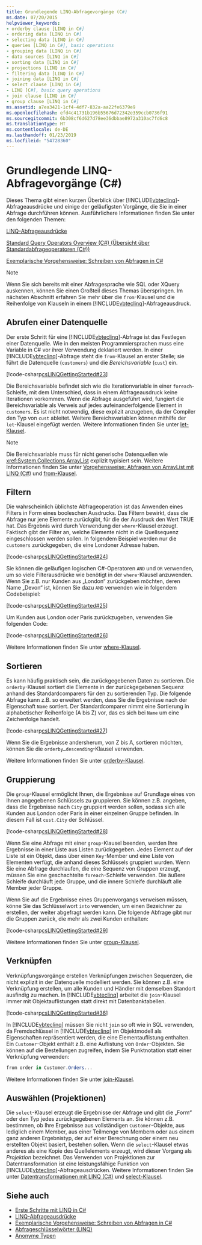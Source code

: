 ```yaml
---
title: Grundlegende LINQ-Abfragevorgänge (C#)
ms.date: 07/20/2015
helpviewer_keywords:
- orderby clause [LINQ in C#]
- ordering data [LINQ in C#]
- selecting data [LINQ in C#]
- queries [LINQ in C#], basic operations
- grouping data [LINQ in C#]
- data sources [LINQ in C#]
- sorting data [LINQ in C#]
- projections [LINQ in C#]
- filtering data [LINQ in C#]
- joining data [LINQ in C#]
- select clause [LINQ in C#]
- LINQ [C#], basic query operations
- join clause [LINQ in C#]
- group clause [LINQ in C#]
ms.assetid: a7ea3421-1cf4-4df7-832a-aa22fe6379e9
ms.openlocfilehash: efd4c41731b196b55676d72342e359ccb0736f91
ms.sourcegitcommit: 6b308cf6d627d78ee36dbbae8972a310ac7fd6c8
ms.translationtype: HT
ms.contentlocale: de-DE
ms.lasthandoff: 01/23/2019
ms.locfileid: "54728360"
---
```

# <a name="basic-linq-query-operations-c"></a>Grundlegende LINQ-Abfragevorgänge (C#)
Dieses Thema gibt einen kurzen Überblick über [!INCLUDE[vbteclinq](~/includes/vbteclinq-md.md)]-Abfrageausdrücke und einige der geläufigsten Vorgänge, die Sie in einer Abfrage durchführen können. Ausführlichere Informationen finden Sie unter den folgenden Themen:  
  
 [LINQ-Abfrageausdrücke](../../../../csharp/programming-guide/linq-query-expressions/index.md)  
  
 [Standard Query Operators Overview (C#) (Übersicht über Standardabfrageoperatoren (C#))](../../../../csharp/programming-guide/concepts/linq/standard-query-operators-overview.md)  
  
 [Exemplarische Vorgehensweise: Schreiben von Abfragen in C#](../../../../csharp/programming-guide/concepts/linq/walkthrough-writing-queries-linq.md)  
  
> [!NOTE]
>  Wenn Sie sich bereits mit einer Abfragesprache wie SQL oder XQuery auskennen, können Sie einen Großteil dieses Themas überspringen. Im nächsten Abschnitt erfahren Sie mehr über die `from`-Klausel und die Reihenfolge von Klauseln in einem [!INCLUDE[vbteclinq](~/includes/vbteclinq-md.md)]-Abfrageausdruck.  
  
## <a name="obtaining-a-data-source"></a>Abrufen einer Datenquelle  
 Der erste Schritt für eine [!INCLUDE[vbteclinq](~/includes/vbteclinq-md.md)]-Abfrage ist das Festlegen einer Datenquelle. Wie in den meisten Programmiersprachen muss eine Variable in C# vor ihrer Verwendung deklariert werden. In einer [!INCLUDE[vbteclinq](~/includes/vbteclinq-md.md)]-Abfrage steht die `from`-Klausel an erster Stelle; sie führt die Datenquelle (`customers`) und die *Bereichsvariable* (`cust`) ein.  
  
 [!code-csharp[csLINQGettingStarted#23](../../../../csharp/programming-guide/concepts/linq/codesnippet/CSharp/basic-linq-query-operations_1.cs)]  
  
 Die Bereichsvariable befindet sich wie die Iterationvariable in einer `foreach`-Schleife, mit dem Unterschied, dass in einem Abfrageausdruck keine Iterationen vorkommen. Wenn die Abfrage ausgeführt wird, fungiert die Bereichsvariable als Verweis auf jedes aufeinanderfolgende Element in `customers`. Es ist nicht notwendig, diese explizit anzugeben, da der Compiler den Typ von `cust` ableitet. Weitere Bereichsvariablen können mithilfe der `let`-Klausel eingefügt werden. Weitere Informationen finden Sie unter [let-Klausel](../../../../csharp/language-reference/keywords/let-clause.md).  
  
> [!NOTE]
>  Die Bereichsvariable muss für nicht generische Datenquellen wie <xref:System.Collections.ArrayList> explizit typisiert sein. Weitere Informationen finden Sie unter [Vorgehensweise: Abfragen von ArrayList mit LINQ (C#)](../../../../csharp/programming-guide/concepts/linq/how-to-query-an-arraylist-with-linq.md) und [from-Klausel](../../../../csharp/language-reference/keywords/from-clause.md).  
  
## <a name="filtering"></a>Filtern  
 Die wahrscheinlich üblichste Abfrageoperation ist das Anwenden eines Filters in Form eines booleschen Ausdrucks. Das Filtern bewirkt, dass die Abfrage nur jene Elemente zurückgibt, für die der Ausdruck den Wert TRUE hat. Das Ergebnis wird durch Verwendung der `where`-Klausel erzeugt. Faktisch gibt der Filter an, welche Elemente nicht in die Quellsequenz eingeschlossen werden sollen. In folgendem Beispiel werden nur die `customers` zurückgegeben, die eine Londoner Adresse haben.  
  
 [!code-csharp[csLINQGettingStarted#24](../../../../csharp/programming-guide/concepts/linq/codesnippet/CSharp/basic-linq-query-operations_2.cs)]  
  
 Sie können die geläufigen logischen C#-Operatoren `AND` und `OR` verwenden, um so viele Filterausdrücke wie benötigt in der `where`-Klausel anzuwenden. Wenn Sie z.B. nur Kunden aus „London“ zurückgeben möchten, deren Name „Devon“ ist, können Sie dazu `AND` verwenden wie in folgendem Codebeispiel:  
  
 [!code-csharp[csLINQGettingStarted#25](../../../../csharp/programming-guide/concepts/linq/codesnippet/CSharp/basic-linq-query-operations_3.cs)]  
  
 Um Kunden aus London oder Paris zurückzugeben, verwenden Sie folgenden Code:  
  
 [!code-csharp[csLINQGettingStarted#26](../../../../csharp/programming-guide/concepts/linq/codesnippet/CSharp/basic-linq-query-operations_4.cs)]  
  
 Weitere Informationen finden Sie unter [where-Klausel](../../../../csharp/language-reference/keywords/where-clause.md).  
  
## <a name="ordering"></a>Sortieren  
 Es kann häufig praktisch sein, die zurückgegebenen Daten zu sortieren. Die `orderby`-Klausel sortiert die Elemente in der zurückgegebenen Sequenz anhand des Standardcomparers für den zu sortierenden Typ. Die folgende Abfrage kann z.B. so erweitert werden, dass Sie die Ergebnisse nach der Eigenschaft `Name` sortiert. Der Standardcomparer nimmt eine Sortierung in alphabetischer Reihenfolge (A bis Z) vor, das es sich bei `Name` um eine Zeichenfolge handelt.  
  
 [!code-csharp[csLINQGettingStarted#27](../../../../csharp/programming-guide/concepts/linq/codesnippet/CSharp/basic-linq-query-operations_5.cs)]  
  
 Wenn Sie die Ergebnisse andersherum, von Z bis A, sortieren möchten, können Sie die `orderby…descending`-Klausel verwenden.  
  
 Weitere Informationen finden Sie unter [orderby-Klausel](../../../../csharp/language-reference/keywords/orderby-clause.md).  
  
## <a name="grouping"></a>Gruppierung  
 Die `group`-Klausel ermöglicht Ihnen, die Ergebnisse auf Grundlage eines von Ihnen angegebenen Schlüssels zu gruppieren. Sie können z.B. angeben, dass die Ergebnisse nach `City` gruppiert werden sollen, sodass sich alle Kunden aus London oder Paris in einer einzelnen Gruppe befinden. In diesem Fall ist `cust.City` der Schlüssel.  
  
 [!code-csharp[csLINQGettingStarted#28](../../../../csharp/programming-guide/concepts/linq/codesnippet/CSharp/basic-linq-query-operations_6.cs)]  
  
 Wenn Sie eine Abfrage mit einer `group`-Klausel beenden, werden Ihre Ergebnisse in einer Liste aus Listen zurückgegeben. Jedes Element auf der Liste ist ein Objekt, dass über einen `Key`-Member und eine Liste von Elementen verfügt, die anhand dieses Schlüssels gruppiert wurden. Wenn Sie eine Abfrage durchlaufen, die eine Sequenz von Gruppen erzeugt, müssen Sie eine geschachtelte `foreach`-Schleife verwenden. Die äußere Schleife durchläuft jede Gruppe, und die innere Schleife durchläuft alle Member jeder Gruppe.  
  
 Wenn Sie auf die Ergebnisse eines Gruppenvorgangs verweisen müssen, könne Sie das Schlüsselwort `into` verwenden, um einen Bezeichner zu erstellen, der weiter abgefragt werden kann. Die folgende Abfrage gibt nur die Gruppen zurück, die mehr als zwei Kunden enthalten:  
  
 [!code-csharp[csLINQGettingStarted#29](../../../../csharp/programming-guide/concepts/linq/codesnippet/CSharp/basic-linq-query-operations_7.cs)]  
  
 Weitere Informationen finden Sie unter [group-Klausel](../../../../csharp/language-reference/keywords/group-clause.md).  
  
## <a name="joining"></a>Verknüpfen  
 Verknüpfungsvorgänge erstellen Verknüpfungen zwischen Sequenzen, die nicht explizit in der Datenquelle modelliert werden. Sie können z.B. eine Verknüpfung erstellen, um alle Kunden und Händler mit demselben Standort ausfindig zu machen. In [!INCLUDE[vbteclinq](~/includes/vbteclinq-md.md)] arbeitet die `join`-Klausel immer mit Objektauflistungen statt direkt mit Datenbanktabellen.  
  
 [!code-csharp[csLINQGettingStarted#36](../../../../csharp/programming-guide/concepts/linq/codesnippet/CSharp/basic-linq-query-operations_8.cs)]  
  
 In [!INCLUDE[vbteclinq](~/includes/vbteclinq-md.md)] müssen Sie nicht `join` so oft wie in SQL verwenden, da Fremdschlüssel in [!INCLUDE[vbteclinq](~/includes/vbteclinq-md.md)] im Objektmodell als Eigenschaften repräsentiert werden, die eine Elementauflistung enthalten. Ein `Customer`-Objekt enthält z.B. eine Auflistung von `Order`-Objekten. Sie können auf die Bestellungen zugreifen, indem Sie Punktnotation statt einer Verknüpfung verwenden:  
  
```csharp
from order in Customer.Orders...  
```  
  
 Weitere Informationen finden Sie unter [join-Klausel](../../../../csharp/language-reference/keywords/join-clause.md).  
  
## <a name="selecting-projections"></a>Auswählen (Projektionen)  
 Die `select`-Klausel erzeugt die Ergebnisse der Abfrage und gibt die „Form“ oder den Typ jedes zurückgegebenen Elements an. Sie können z.B. bestimmen, ob Ihre Ergebnisse aus vollständigen `Customer`-Objekte, aus lediglich einem Member, aus einer Teilmenge von Membern oder aus einem ganz anderen Ergebnistyp, der auf einer Berechnung oder einem neu erstellten Objekt basiert, bestehen sollen. Wenn die `select`-Klausel etwas anderes als eine Kopie des Quellelements erzeugt, wird dieser Vorgang als *Projektion* bezeichnet. Das Verwenden von Projektionen zur Datentransformation ist eine leistungsfähige Funktion von [!INCLUDE[vbteclinq](~/includes/vbteclinq-md.md)]-Abfrageausdrücken. Weitere Informationen finden Sie unter [Datentransformationen mit LINQ (C#)](../../../../csharp/programming-guide/concepts/linq/data-transformations-with-linq.md) und [select-Klausel](../../../../csharp/language-reference/keywords/select-clause.md).  
  
## <a name="see-also"></a>Siehe auch

- [Erste Schritte mit LINQ in C#](../../../../csharp/programming-guide/concepts/linq/getting-started-with-linq.md)
- [LINQ-Abfrageausdrücke](../../../../csharp/programming-guide/linq-query-expressions/index.md)
- [Exemplarische Vorgehensweise: Schreiben von Abfragen in C#](../../../../csharp/programming-guide/concepts/linq/walkthrough-writing-queries-linq.md)
- [Abfrageschlüsselwörter (LINQ)](../../../../csharp/language-reference/keywords/query-keywords.md)
- [Anonyme Typen](../../../../csharp/programming-guide/classes-and-structs/anonymous-types.md)
